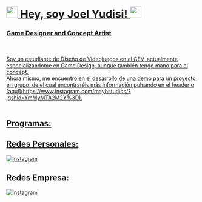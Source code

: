 # <a href= "https://www.instagram.com/maybstudios/?igshid=YmMyMTA2M2Y%3D"><img src="https://static.wikia.nocookie.net/tatsufannon/images/7/77/300px-Mangekyou_Sharingan_Kakashisv.png/revision/latest?cb=20110608155907&path-prefix=es" width=30> Hey, soy Joel Yudisi! <img src="https://static.wikia.nocookie.net/tatsufannon/images/7/77/300px-Mangekyou_Sharingan_Kakashisv.png/revision/latest?cb=20110608155907&path-prefix=es" width=30>
### Game Designer and Concept Artist
</br>
</br>
Soy un estudiante de Diseño de Videojuegos en el CEV, actualmente especializandome en Game Design, aunque también tengo mano para el concept. 
</br>
Ahora mismo, me encuentro en el desarrollo de una demo para un proyecto en grupo, de el cual encontraréis más información pulsando en el header o [aquí](https://www.instagram.com/maybstudios/?igshid=YmMyMTA2M2Y%3D).
</br>
</br>

## Programas:

## Redes Personales:
[![Instagram](https://img.shields.io/badge/Instagram-FFFFFF?style=for-the-badge&logo=Instagram&logoColor=white&labelColor=E4405F)](https://www.instagram.com/jowelyudisi)

## Redes Empresa:
[![Instagram](https://img.shields.io/badge/Instagram-FFFFFF?style=for-the-badge&logo=Instagram&logoColor=white&labelColor=E4405F)](https://www.instagram.com/maybstudios)
